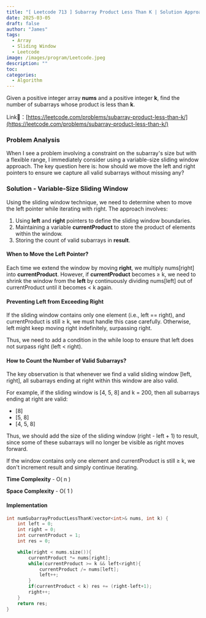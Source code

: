 ```yaml
---
title: "[ Leetcode 713 ] Subarray Product Less Than K | Solution Approach & Explanation"
date: 2025-03-05
draft: false
author: "James"
tags:
  - Array
  - Sliding Window
  - Leetcode
image: /images/program/Leetcode.jpeg
description: ""
toc: 
categories:
  - Algorithm
---
```


Given a positive integer array **nums** and a positive integer **k**, find the number of subarrays whose product is less than **k**.

Link🔗：[https://leetcode.com/problems/subarray-product-less-than-k/](https://leetcode.com/problems/subarray-product-less-than-k/)

### **Problem Analysis**

When I see a problem involving a constraint on the subarray's size but with a flexible range, I immediately consider using a variable-size sliding window approach. The key question here is: how should we move the left and right pointers to ensure we capture all valid subarrays without missing any?

### **Solution - Variable-Size Sliding Window**

Using the sliding window technique, we need to determine when to move the left pointer while iterating with right. The approach involves:

1. Using **left** and **right** pointers to define the sliding window boundaries.
2. Maintaining a variable **currentProduct** to store the product of elements within the window.
3. Storing the count of valid subarrays in **result**.

#### **When to Move the Left Pointer?**

Each time we extend the window by moving **right**, we multiply nums[right] into **currentProduct**. However, if **currentProduct** becomes ≥ k, we need to shrink the window from the **left** by continuously dividing nums[left] out of currentProduct until it becomes < k again.

#### **Preventing Left from Exceeding Right**

If the sliding window contains only one element (i.e., left == right), and currentProduct is still ≥ k, we must handle this case carefully. Otherwise, left might keep moving right indefinitely, surpassing right.

Thus, we need to add a condition in the while loop to ensure that left does not surpass right (left < right).

#### **How to Count the Number of Valid Subarrays?**

The key observation is that whenever we find a valid sliding window [left, right], all subarrays ending at right within this window are also valid.

For example, if the sliding window is [4, 5, 8] and k = 200, then all subarrays ending at right are valid:

- [8]
- [5, 8]
- [4, 5, 8]

Thus, we should add the size of the sliding window (right - left + 1) to result, since some of these subarrays will no longer be visible as right moves forward.

If the window contains only one element and currentProduct is still ≥ k, we don't increment result and simply continue iterating.

**Time Complexity** - O( n )

**Space Complexity** - O( 1 )

#### **Implementation**

```cpp
int numSubarrayProductLessThanK(vector<int>& nums, int k) {
    int left = 0;
    int right = 0;
    int currentProduct = 1;
    int res = 0;

    while(right < nums.size()){
        currentProduct *= nums[right];
        while(currentProduct >= k && left<right){
            currentProduct /= nums[left];
            left++;
        }
        if(currentProduct < k) res += (right-left+1);
        right++;
    }
    return res;
}
```